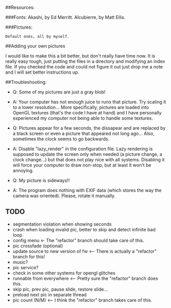 ##Resources:

###Fonts:
	Akashi, by Ed Merritt.
	Alcubierre, by Matt Ellis.

###Pictures:

	Default ones, all by myself.

##Adding your own pictures

I would like to make this a bit better, but don't really have time now. It is really easy tough, just putting the files in a directory and modifying an index file. If you checked the code and could not figure it out just drop me a note and I will set better instructions up.

##Troubleshooting:

- Q: Some of my pictures are just a gray blob!
- A: Your computer has not enough juice to runo that picture. Try scaling it to a lower resolution... More specifically, pictures are loaded into OpenGL textures (that's the code I have at hand) and I have personally experienced my computer not being able to handle some textures.

- Q: Pictures appear for a few seconds, the dissapear and are replaced by a black screen or even a picture that appeared not long ago... Also, sometimes the clock seems to go backwards.
- A: Disable "lazy_render" in the configuration file. Lazy rendering is supposed to update the screen only when needed (a picture change, a clock change...) but that does not play nice with all systems. Disabling it will force your computer to draw non-stop, but at least it won't be annoying.

- Q: My picture is sideways!!
- A: The program does nothing with EXIF data (which stores the way the camera was oriented). Please, rotate it manually.

## TODO

- segmentation violation when showing seconds
- crash when loading invalid pic, better to skip and detect infinite bad loop.
- config menu <- The "refactor" branch should take care of this.
- pic crossfade (optional)
- update source to new version of fw <-- There is actually a "refactor" branch for this!
- music?
- pic service?
- check in some other systems for opengl glitches
- runnable from everywhere <-- Pretty sure the "refactor" branch does this.
- skip pic, prev pic, pause slide, restore slide...
- preload next pic in separate thread
- pic count (N/M) <-- I think the "refactor" branch takes care of this.

